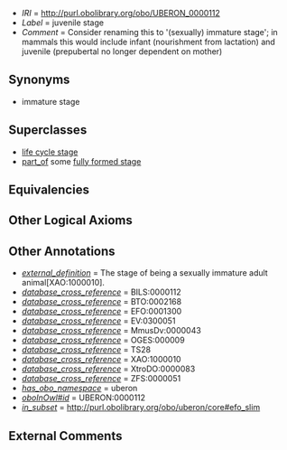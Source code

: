  * *IRI* = http://purl.obolibrary.org/obo/UBERON_0000112
 * *Label* = juvenile stage
 * *Comment* = Consider renaming this to '(sexually) immature stage'; in mammals this would include infant (nourishment from lactation) and juvenile (prepubertal no longer dependent on mother)

## Synonyms

 * immature stage

## Superclasses

 * [life cycle stage](../../UBERON/05/UBERON_0000105.md)
 * [part_of](../../BFO/50/BFO_0000050.md) some [fully formed stage](../../UBERON/66/UBERON_0000066.md)

## Equivalencies


## Other Logical Axioms


## Other Annotations

 * *[external_definition](../../UBPROP/01/UBPROP_0000001.md)* = The stage of being a sexually immature adult animal[XAO:1000010].
 * *[database_cross_reference](../../ef/oboInOwl#hasDbXref.md)* = BILS:0000112
 * *[database_cross_reference](../../ef/oboInOwl#hasDbXref.md)* = BTO:0002168
 * *[database_cross_reference](../../ef/oboInOwl#hasDbXref.md)* = EFO:0001300
 * *[database_cross_reference](../../ef/oboInOwl#hasDbXref.md)* = EV:0300051
 * *[database_cross_reference](../../ef/oboInOwl#hasDbXref.md)* = MmusDv:0000043
 * *[database_cross_reference](../../ef/oboInOwl#hasDbXref.md)* = OGES:000009
 * *[database_cross_reference](../../ef/oboInOwl#hasDbXref.md)* = TS28
 * *[database_cross_reference](../../ef/oboInOwl#hasDbXref.md)* = XAO:1000010
 * *[database_cross_reference](../../ef/oboInOwl#hasDbXref.md)* = XtroDO:0000083
 * *[database_cross_reference](../../ef/oboInOwl#hasDbXref.md)* = ZFS:0000051
 * *[has_obo_namespace](../../ce/oboInOwl#hasOBONamespace.md)* = uberon
 * *[oboInOwl#id](../../id/oboInOwl#id.md)* = UBERON:0000112
 * *[in_subset](../../et/oboInOwl#inSubset.md)* = http://purl.obolibrary.org/obo/uberon/core#efo_slim

## External Comments

